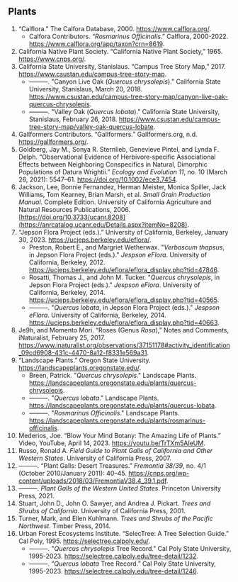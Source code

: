<!--
title: Plants
icon: tree
tags: plants 
description: A collection of references for indentifying plants.
-->
## Plants
1.  “Calflora.” The Calfora Database, 2000. https://www.calflora.org/.
    *  Calfora Contributors. “*Rosmarinus Officinalis*.” Calflora, 2000-2022. https://www.calflora.org/app/taxon?crn=8619.
1.  California Native Plant Society. “California Native Plant Society,” 1965. https://www.cnps.org/.
1.  California State University, Stanislaus. “Campus Tree Story Map,” 2017. https://www.csustan.edu/campus-tree-story-map.
    *  ———. "Canyon Live Oak (*Quercus chrysolepis*)." California State University, Stanislaus, March 20, 2018. https://www.csustan.edu/campus-tree-story-map/canyon-live-oak-quercus-chrysolepis.
    *  ———. "Valley Oak (*Quercus lobata*)." California State University, Stanislaus, February 26, 2018. https://www.csustan.edu/campus-tree-story-map/valley-oak-quercus-lobate.
1.  Gallformers Contributors. “Gallformers.” Gallformers.org, n.d. https://gallformers.org/.
1.  Goldberg, Jay M., Sonya R. Sternlieb, Genevieve Pintel, and Lynda F. Delph. “Observational Evidence of Herbivore‐specific Associational Effects between Neighboring Conspecifics in Natural, Dimorphic Populations of Datura Wrightii.” *Ecology and Evolution 11*, no. 10 (March 26, 2021): 5547–61. https://doi.org/10.1002/ece3.7454.
1.  Jackson, Lee, Bonnie Fernandez, Herman Meister, Monica Spiller, Jack Williams, Tom Kearney, Brian Marsh, et al. *Small Grain Production Manual*. Complete Edition. University of California Agriculture and Natural Resources Publications, 2006. [https://doi.org/10.3733/ucanr.8208](https://anrcatalog.ucanr.edu/Details.aspx?itemNo=8208).
1.  “Jepson Flora Project (eds.).” University of California, Berkeley, January 30, 2023. https://ucjeps.berkeley.edu/eflora/.
    * Preston, Robert E., and Margriet Wetherwax. "*Verbascum thapsus*, in Jepson Flora Project (eds.)." *Jespson eFlora*. University of California, Berkeley, 2012. https://ucjeps.berkeley.edu/eflora/eflora_display.php?tid=47846.
    * Rosatti, Thomas J., and John M. Tucker. "*Quercus chrysolepis*, in Jepson Flora Project (eds.)." *Jespson eFlora*. University of California, Berkeley, 2014. https://ucjeps.berkeley.edu/eflora/eflora_display.php?tid=40565.
    * ———. "*Quercus lobata*, in Jepson Flora Project (eds.)." *Jespson eFlora*. University of California, Berkeley, 2014. https://ucjeps.berkeley.edu/eflora/eflora_display.php?tid=40663.
1.  Je9h, and Momento Mori. “Roses (Genus *Rosa*),” Notes and Comments, iNaturalist, February 25, 2017. https://www.inaturalist.org/observations/37151178#activity_identification_09cd6908-431c-4470-8a12-f8331e569a31.
1.  “Landscape Plants.” Oregon State University. https://landscapeplants.oregonstate.edu/.
    *  Breen, Patrick. "*Quercus chrysolepis*." Landscape Plants. https://landscapeplants.oregonstate.edu/plants/quercus-chrysolepis.
    *  ———. "*Quercus lobata*." Landscape Plants. https://landscapeplants.oregonstate.edu/plants/quercus-lobata.
    *  ———. "*Rosmarinus Officinalis*." Landscape Plants. https://landscapeplants.oregonstate.edu/plants/rosmarinus-officinalis.
1.  Mederios, Joe. “Blow Your Mind Botany: The Amazing Life of Plants.” Video, YouTube, April 14, 2023. https://youtu.be/TrTXm5AIeUM.
1.  Russo, Ronald A. *Field Guide to Plant Galls of California and Other Western States*. University of California Press, 2007.
1.  ———. “Plant Galls: Desert Treasures.” *Fremontia 38/39*, no. 4/1 (October 2010/January 2011): 40–45. https://cnps.org/wp-content/uploads/2018/03/FremontiaV38.4_39.1.pdf.
1.  ———. *Plant Galls of the Western United States*. Princeton University Press, 2021.
1.  Stuart, John D., John O. Sawyer, and Andrea J. Pickart. *Trees and Shrubs of California*. University of California Press, 2001.
1.  Turner, Mark, and Ellen Kuhlmann. *Trees and Shrubs of the Pacific Northwest*. Timber Press, 2014.
1.  Urban Forest Ecosystems Institute. “SelecTree: A Tree Selection Guide.” Cal Poly, 1995. https://selectree.calpoly.edu/.
    *  ———. "*Quercus chrysolepis* Tree Record." Cal Poly State University, 1995-2023. https://selectree.calpoly.edu/tree-detail/1232.
    *  ———. “*Quercus lobata* Tree Record.” Cal Poly State University, 1995-2023. https://selectree.calpoly.edu/tree-detail/1246.